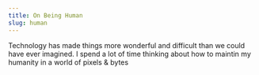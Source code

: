 ```yaml
---
title: On Being Human
slug: human
---
```

<p class="attention-grabber">Technology has made things more wonderful and difficult than we could have ever imagined. I spend a lot of time thinking about how to maintin my humanity in a world of pixels &amp; bytes</p>
